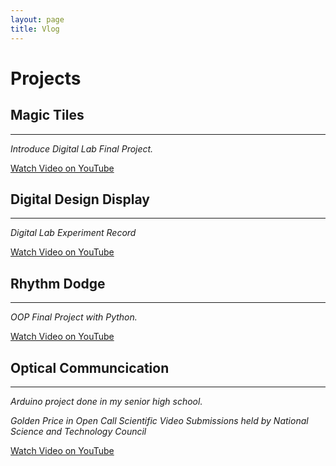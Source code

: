 ```yaml
---
layout: page
title: Vlog
---
```


# Projects
## **Magic Tiles**
---

*Introduce Digital Lab Final Project.*

[Watch Video on YouTube](https://www.youtube.com/watch?v=kPIswF3JSU8)

## **Digital Design Display**
---

*Digital Lab Experiment Record*

[Watch Video on YouTube](https://www.youtube.com/playlist?list=PLTziOt9Fys0vLCG7TpVdrMkiWWvZKkALs)

## **Rhythm Dodge**
---

*OOP Final Project with Python.*

[Watch Video on YouTube](https://youtu.be/Hs4Y7Y34i3U)

## **Optical Communcication**
---

*Arduino project done in my senior high school.*

*Golden Price in Open Call Scientific Video Submissions held by National Science and Technology Council*

[Watch Video on YouTube](https://youtu.be/68nFNJQC-70)
